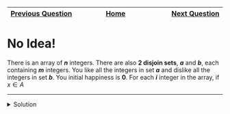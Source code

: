 | <img width=1000>[Previous Question](https://github.com/Kevin-Lago/python-hackerrank-solutions/tree/main/src/)</img> | <img width=1000>[Home](https://github.com/Kevin-Lago/python-hackerrank-solutions)</img> | <img width=1000>[Next Question](https://github.com/Kevin-Lago/python-hackerrank-solutions/tree/main/src/)</img> |
|:---|:---:|---:|

# No Idea!

There is an array of ___n___ integers. There are also __2 disjoin sets__, ___a___ and ___b___, each containing ___m___ integers. You like all the integers in set ___a___ and dislike all the integers in set ___b___. You initial happiness is __0__. For each ___i___ integer in the array, if $x \in A$

---

<details><summary>Solution</summary>
    
```python

```
</details>